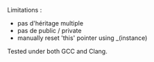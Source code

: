 Limitations :

- pas d'héritage multiple
- pas de public / private
- manually reset 'this' pointer using _(instance)

Tested under both GCC and Clang.
